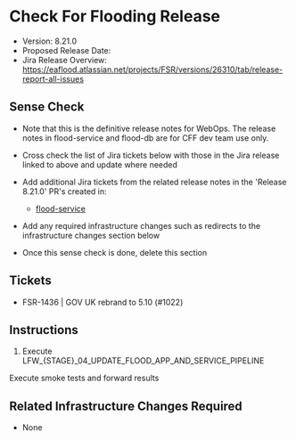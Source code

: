 # Check For Flooding Release

- Version: 8.21.0
- Proposed Release Date: 
- Jira Release Overview: https://eaflood.atlassian.net/projects/FSR/versions/26310/tab/release-report-all-issues

## Sense Check

- Note that this is the definitive release notes for WebOps. The release notes in flood-service and flood-db are for CFF dev team use only.
- Cross check the list of Jira tickets below with those in the Jira release linked to above and update where needed
- Add additional Jira tickets from the related release notes in the 'Release 8.21.0' PR's created in:
  - [flood-service](https://github.com/DEFRA/flood-service)

- Add any required infrastructure changes such as redirects to the infrastructure changes section below
- Once this sense check is done, delete this section

## Tickets


  
- FSR-1436 |  GOV UK rebrand to 5.10 (#1022)
  


## Instructions


1. Execute LFW_{STAGE}_04_UPDATE_FLOOD_APP_AND_SERVICE_PIPELINE


Execute smoke tests and forward results

## Related Infrastructure Changes Required

- None
